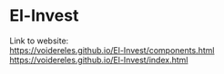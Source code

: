 # El-Invest

Link to website: <br/>
https://voidereles.github.io/El-Invest/components.html<br/>
https://voidereles.github.io/El-Invest/index.html<br/>
